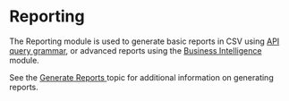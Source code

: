 # Reporting

The Reporting module is used to generate basic reports in CSV using
[API query grammar](/docs/identitymanager/saas/identitymanager/integration-guide/api/squery/index.md), or advanced reports using the
[ Business Intelligence ](/docs/identitymanager/saas/identitymanager/integration-guide/toolkit/xml-configuration/business-intelligence/index.md) module.

See the [ Generate Reports ](/docs/identitymanager/saas/identitymanager/user-guide/administrate/reporting/index.md) topic for
additional information on generating reports.
